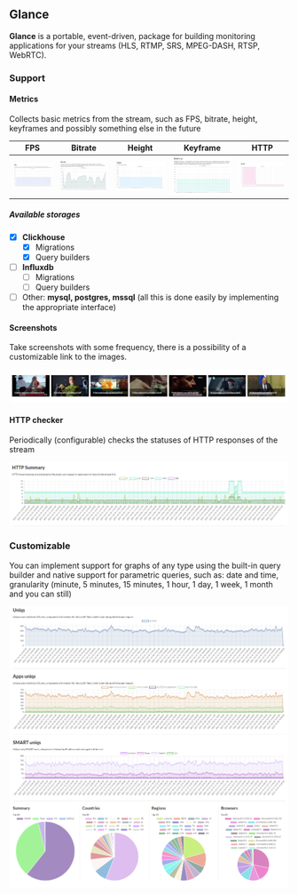 ## Glance

**Glance** is a portable, event-driven, 
package for building monitoring applications for your streams (HLS, RTMP, SRS, MPEG-DASH, RTSP, WebRTC).

### Support

#### Metrics

Collects basic metrics from the stream, such as FPS, bitrate, height, keyframes and possibly something 
else in the future

FPS | Bitrate | Height | Keyframe | HTTP |
| ----------- | ----------- | ----------- | ----------- | ----------- |
![image description](./screens/fps.png) | ![image description](./screens/bitrate.png) | ![image description](./screens/height.png) | ![image description](./screens/keyframe.png) | ![image description](./screens/http.png) |

##### Available storages

  - [x] **Clickhouse**
    - [x] Migrations 
    - [x] Query builders 
  - [ ] **Influxdb**
    - [ ] Migrations
    - [ ] Query builders
  - [ ] Other: **mysql, postgres, mssql** (all this is done easily by implementing the appropriate interface)

#### Screenshots 

Take screenshots with some frequency, there is a possibility of a customizable link to the images. 

![image description](./screens/screns.png)

#### HTTP checker 

Periodically (configurable) checks the statuses of HTTP responses of the stream

![image description](./screens/http_2.png)

### Customizable

You can implement support for graphs of any type using the built-in query builder and native support for parametric queries, 
such as: date and time, granularity (minute, 5 minutes, 15 minutes, 1 hour, 1 day, 1 week, 1 month and you can still)

![image description](./screens/custom.png)